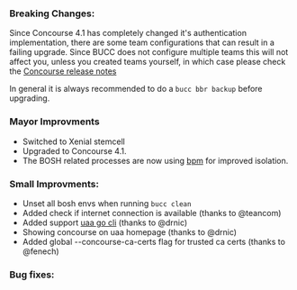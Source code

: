 ### Breaking Changes:
Since Concourse 4.1 has completely changed it's authentication implementation,
there are some team configurations that can result in a failing upgrade.
Since BUCC does not configure multiple teams this will not affect you,
unless you created teams yourself, in which case please check the [Concourse release notes](https://concourse-ci.org/download.html#v400)

In general it is always recommended to do a `bucc bbr backup` before upgrading.

### Mayor Improvments
- Switched to Xenial stemcell
- Upgraded to Concourse 4.1.
- The BOSH related processes are now using [bpm](https://github.com/cloudfoundry-incubator/bpm-release)
  for improved isolation.

### Small Improvments:
- Unset all bosh envs when running `bucc clean`
- Added check if internet connection is available (thanks to @teancom)
- Added support [uaa go cli](https://github.com/cloudfoundry-incubator/uaa-cli) (thanks to @drnic)
- Showing concourse on uaa homepage (thanks to @drnic)
- Added global --concourse-ca-certs flag for trusted ca certs (thanks to @fenech)

### Bug fixes:
